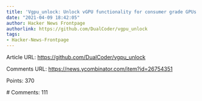 ```yaml
---
title: 'Vgpu_unlock: Unlock vGPU functionality for consumer grade GPUs'
date: "2021-04-09 18:42:05"
author: Hacker News Frontpage
authorlink: https://github.com/DualCoder/vgpu_unlock
tags:
- Hacker-News-Frontpage
---
```


<p>Article URL: <a href="https://github.com/DualCoder/vgpu_unlock">https://github.com/DualCoder/vgpu_unlock</a></p>
<p>Comments URL: <a href="https://news.ycombinator.com/item?id=26754351">https://news.ycombinator.com/item?id=26754351</a></p>
<p>Points: 370</p>
<p># Comments: 111</p>
